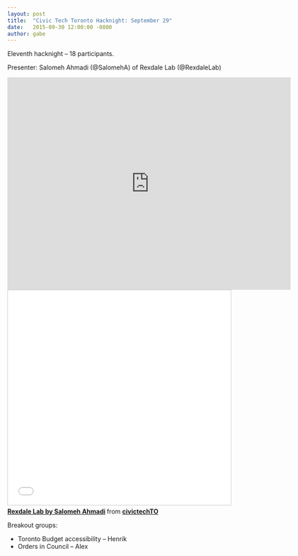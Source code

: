```yaml
---
layout: post
title:  "Civic Tech Toronto Hacknight: September 29"
date:   2015-09-30 12:00:00 -0800
author: gabe
---
```

Eleventh hacknight – 18 participants.

Presenter: Salomeh Ahmadi (@SalomehA) of Rexdale Lab (@RexdaleLab)

<iframe width="640" height="480" src="https://www.youtube.com/embed/I50TKKdyIOw" frameborder="0" allowfullscreen></iframe>

<iframe src="//www.slideshare.net/slideshow/embed_code/key/1vA16PzWHNv1JH" width="595" height="485" frameborder="0" marginwidth="0" marginheight="0" scrolling="no" style="border:1px solid #CCC; border-width:1px; margin-bottom:5px; max-width: 100%;" allowfullscreen> </iframe> <div style="margin-bottom:5px"> <strong> <a href="//www.slideshare.net/civictechTO/rexdale-lab-by-salomeh-ahmadi" title="Rexdale Lab by Salomeh Ahmadi" target="_blank">Rexdale Lab by Salomeh Ahmadi</a> </strong> from <strong><a href="//www.slideshare.net/civictechTO" target="_blank">civictechTO</a></strong> </div>

Breakout groups:

* Toronto Budget accessibility – Henrik
* Orders in Council – Alex
